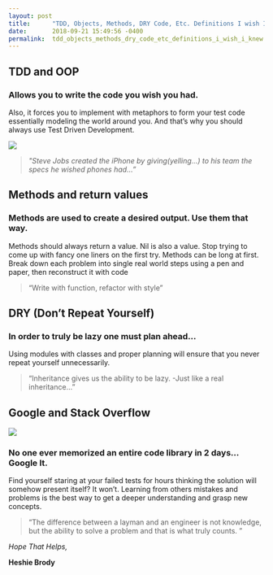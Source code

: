 ```yaml
---
layout: post
title:      "TDD, Objects, Methods, DRY Code, Etc. Definitions I wish I knew."
date:       2018-09-21 15:49:56 -0400
permalink:  tdd_objects_methods_dry_code_etc_definitions_i_wish_i_knew
---
```




## TDD and OOP
### Allows you to write the code you wish you had.
Also, it forces you to implement with metaphors to form your test code essentially modeling the world around you. And that’s why you should always use Test Driven Development.


![](https://media.giphy.com/media/Br7B9CakrA1ig/giphy.gif)

>  *"Steve Jobs created the iPhone by giving(yelling…) to his team the specs he wished phones had...”*


 

## Methods and return values
### Methods are used to create a desired output. Use them that way.
Methods should always return a value. Nil is also a value. Stop trying to come up with fancy one liners on the first try. Methods can be long at first. Break down each problem into single real world steps using a pen and paper, then reconstruct it with code


> “Write with function, refactor with style”

 
 
## DRY (Don’t Repeat Yourself)
### In order to truly be lazy one must plan ahead…
Using modules with classes and proper planning will ensure that you never repeat yourself unnecessarily.


> “Inheritance gives us the ability to be lazy. -Just like a real inheritance...”

 
  
## Google and Stack Overflow

![](https://media.giphy.com/media/3oKIPmM4hkQIf4p5T2/giphy.gif)
### No one ever memorized an entire code library in 2 days... Google It.
Find yourself staring at your failed tests for hours thinking the solution will somehow present itself? It won’t. Learning from others mistakes and problems is the best way to get a deeper understanding and grasp new concepts.

>“The difference between a layman and an engineer is not knowledge, but the ability to solve a problem and that is what truly counts. ”



*Hope That Helps,*

**Heshie Brody**








